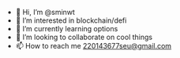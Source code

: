 - 👋 Hi, I’m @sminwt
- 👀 I’m interested in blockchain/defi
- 🌱 I’m currently learning options
- 💞️ I’m looking to collaborate on cool things
- 📫 How to reach me 220143677seu@gmail.com

<!---
sminwt/sminwt is a ✨ special ✨ repository because its `README.md` (this file) appears on your GitHub profile.
You can click the Preview link to take a look at your changes.
--->
